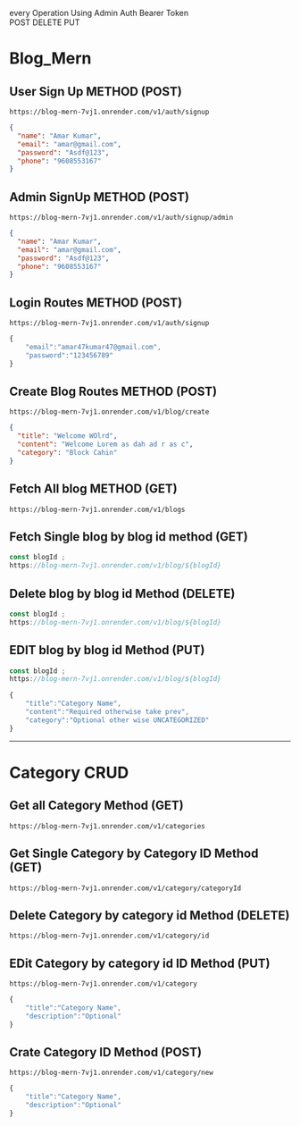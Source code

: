 <!-- Admin and user signUp and sign in completed -->

every Operation Using Admin Auth Bearer Token <br />
POST DELETE PUT

# Blog_Mern

<h2>User Sign Up METHOD (POST) </h2>

```
https://blog-mern-7vj1.onrender.com/v1/auth/signup
```

```json
{
  "name": "Amar Kumar",
  "email": "amar@gmail.com",
  "password": "Asdf@123",
  "phone": "9608553167"
}
```

<!-- Admin SignUp -->
<h2 >Admin SignUp METHOD (POST)</h2>

```
https://blog-mern-7vj1.onrender.com/v1/auth/signup/admin
```

```json
{
  "name": "Amar Kumar",
  "email": "amar@gmail.com",
  "password": "Asdf@123",
  "phone": "9608553167"
}
```

<!-- login routes -->
<h2>Login Routes METHOD (POST)</h2>

```
https://blog-mern-7vj1.onrender.com/v1/auth/signup
```

```js
{
    "email":"amar47kumar47@gmail.com",
    "password":"123456789"
}
```

<h2>Create Blog Routes METHOD (POST)</h2>

```
https://blog-mern-7vj1.onrender.com/v1/blog/create
```

```json
{
  "title": "Welcome WOlrd",
  "content": "Welcome Lorem as dah ad r as c",
  "category": "Block Cahin"
}
```

<h2>Fetch All blog METHOD (GET)</h2>

```
https://blog-mern-7vj1.onrender.com/v1/blogs
```

<h2>Fetch Single blog by blog id method (GET)</h2>

```js
const blogId ;
https://blog-mern-7vj1.onrender.com/v1/blog/${blogId}
```

<h2>Delete  blog by blog id Method (DELETE)</h2>

```js
const blogId ;
https://blog-mern-7vj1.onrender.com/v1/blog/${blogId}
```

<h2>EDIT  blog by blog id Method (PUT)</h2>

```js
const blogId ;
https://blog-mern-7vj1.onrender.com/v1/blog/${blogId}
```

```js
{
    "title":"Category Name",
    "content":"Required otherwise take prev",
    "category":"Optional other wise UNCATEGORIZED"
}
```

<hr/>
<h1>Category CRUD</h1>
<h2>Get all Category Method (GET)</h2>

```
https://blog-mern-7vj1.onrender.com/v1/categories
```

<h2>Get Single Category by Category ID Method (GET)</h2>

```
https://blog-mern-7vj1.onrender.com/v1/category/categoryId
```

<h2>Delete  Category by category id Method (DELETE)</h2>

```
https://blog-mern-7vj1.onrender.com/v1/category/id
```

<h2>EDit  Category by category id ID Method (PUT)</h2>

```
https://blog-mern-7vj1.onrender.com/v1/category
```

```js
{
    "title":"Category Name",
    "description":"Optional"
}
```

<h2>Crate Category  ID Method (POST)</h2>

```
https://blog-mern-7vj1.onrender.com/v1/category/new
```

```js
{
    "title":"Category Name",
    "description":"Optional"
}
```
